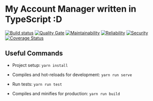 # My Account Manager written in TypeScript :D

[![Build status](https://travis-ci.org/bellingard/my-account-manager-TS.svg?branch=master)](https://travis-ci.org/bellingard/my-account-manager-TS) [![Quality Gate](https://sonarcloud.io/api/project_badges/measure?project=bellingard_my-account-manager-TS&metric=alert_status)](https://sonarcloud.io/dashboard/index/bellingard_my-account-manager-TS) [![Maintainability](https://sonarcloud.io/api/project_badges/measure?project=bellingard_my-account-manager-TS&metric=sqale_rating)](https://sonarcloud.io/dashboard/index/bellingard_my-account-manager-TS) [![Reliability](https://sonarcloud.io/api/project_badges/measure?project=bellingard_my-account-manager-TS&metric=reliability_rating)](https://sonarcloud.io/dashboard/index/bellingard_my-account-manager-TS) [![Security](https://sonarcloud.io/api/project_badges/measure?project=bellingard_my-account-manager-TS&metric=security_rating)](https://sonarcloud.io/dashboard/index/bellingard_my-account-manager-TS) [![Coverage Status](https://coveralls.io/repos/github/bellingard/my-account-manager-TS/badge.svg)](https://coveralls.io/github/bellingard/my-account-manager-TS)

## Useful Commands
* Project setup: ```yarn install```

* Compiles and hot-reloads for development: ```yarn run serve```

* Run tests: ```yarn run test```

* Compiles and minifies for production: ```yarn run build```
